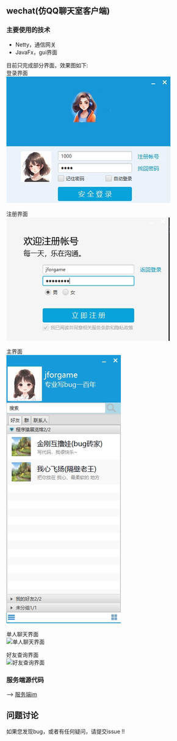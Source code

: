  ## wechat(仿QQ聊天室客户端)  

 ### 主要使用的技术  
  *  Netty，通信网关  
  *  JavaFx，gui界面    


目前只完成部分界面，效果图如下:  
登录界面  
![](/screenshots/login.png "登录界面")　  
  

注册界面  
![](/screenshots/register.png "注册界面")  

主界面  
![](/screenshots/main.png "主界面")　　

单人聊天界面  
![](/screenshots/privateChat.png "单人聊天界面")  

好友查询界面  
![](/screenshots/query.png "好友查询界面")　　　

### 服务端源代码  
--> [服务端im](https://github.com/kingston-csj/im)

## 问题讨论
如果您发现bug，或者有任何疑问，请提交issue !!  　　　



